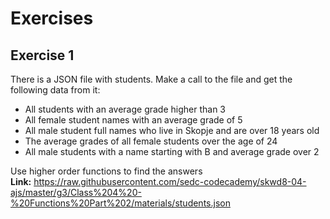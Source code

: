 
# Exercises

## Exercise 1
There is a JSON file with students. Make a call to the file and get the following data from it: 
* All students with an average grade higher than 3
* All female student names with an average grade of 5
* All male student full names who live in Skopje and are over 18 years old
* The average grades of all female students over the age  of 24
* All male students with a name starting with B and average grade over 2

Use higher order functions to find the answers  
**Link:** https://raw.githubusercontent.com/sedc-codecademy/skwd8-04-ajs/master/g3/Class%204%20-%20Functions%20Part%202/materials/students.json
